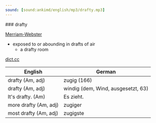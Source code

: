 ```yaml
---
sound: [sound:ankimd/english/mp3/drafty.mp3]
---
```


\### drafty

[Merriam-Webster](https://www.merriam-webster.com/dictionary/drafty)

- exposed to or abounding in drafts of air
    - a drafty room

[dict.cc](https://www.dict.cc/drafty)

| English        | German       |
| -------------- | ------------ |
| drafty (Am, adj) | zugig (166) |
| drafty (Am, adj) | windig (dem, Wind, ausgesetzt, 63) |
| It's drafty. (Am) | Es zieht. |
| more drafty (Am, adj) | zugiger |
| most drafty (Am, adj) | zugigste |
